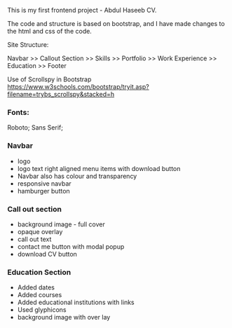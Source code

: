 This is my first frontend project - Abdul Haseeb CV. 

The code and structure is based on bootstrap, and I have made changes to the html and css
of the code. 

Site Structure: 

Navbar >> Callout Section >> Skills >> Portfolio >> Work Experience >> Education >> Footer

Use of Scrollspy in Bootstrap 
https://www.w3schools.com/bootstrap/tryit.asp?filename=trybs_scrollspy&stacked=h

<h3>Fonts:</h3> Roboto; Sans Serif;

<h3>Navbar</h3>
<ul>
    <li>logo</li> 
    <li>logo text right aligned menu items with download button</li>
    <li>Navbar also has colour and transparency</li>
    <li>responsive navbar</li> 
    <li>hamburger button</li> 
</ul>
 
<h3>Call out section</h3>
<ul>
    <li>background image - full cover</li> 
    <li>opaque overlay</li>
    <li>call out text</li> 
    <li>contact me button with modal popup</li> 
    <li>download CV button</li> 
</ul>

<h3>Education Section</h3>
<ul>
    <li>Added dates</li> 
    <li>Added courses</li>
    <li>Added educational institutions with links</li> 
    <li>Used glyphicons</li> 
    <li>background image with over lay</li> 
</ul>